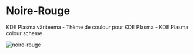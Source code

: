 # Noire-Rouge
KDE Plasma väriteema - Thème de coulour pour KDE Plasma - KDE Plasma colour scheme

![noire-rouge](https://user-images.githubusercontent.com/73434605/165291956-5e50d544-9e04-442b-875e-9f4fd0f1de22.png)
